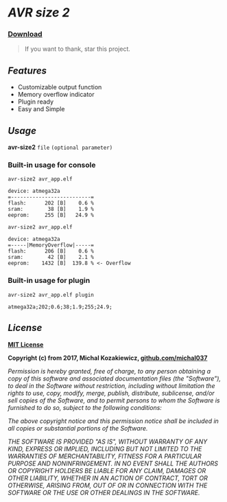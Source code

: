 # *AVR size 2*

### [Download](https://github.com/michal037/avr-size2/releases)
> If you want to thank, star this project.

## *Features*
* Customizable output function
* Memory overflow indicator
* Plugin ready
* Easy and Simple

## *Usage*
**avr-size2** `file` `(optional parameter)`

### Built-in usage for console
```
avr-size2 avr_app.elf

device: atmega32a
=--------------------------=
flash:      202 [B]    0.6 %
sram:        38 [B]    1.9 %
eeprom:     255 [B]   24.9 %
```

```
avr-size2 avr_app.elf

device: atmega32a
=-----|MemoryOverflow|-----=
flash:      206 [B]    0.6 %
sram:        42 [B]    2.1 %
eeprom:    1432 [B]  139.8 % <- Overflow
```

### Built-in usage for plugin
```
avr-size2 avr_app.elf plugin

atmega32a;202;0.6;38;1.9;255;24.9;
```
## *License*
**[MIT License](https://raw.githubusercontent.com/michal037/avr-size2/master/LICENSE)**

**Copyright (c) from 2017, Michal Kozakiewicz, [github.com/michal037](https://github.com/michal037)**

*Permission is hereby granted, free of charge, to any person obtaining a copy of this software and associated documentation files (the "Software"), to deal in the Software without restriction, including without limitation the rights to use, copy, modify, merge, publish, distribute, sublicense, and/or sell copies of the Software, and to permit persons to whom the Software is furnished to do so, subject to the following conditions:*

*The above copyright notice and this permission notice shall be included in all copies or substantial portions of the Software.*

*THE SOFTWARE IS PROVIDED "AS IS", WITHOUT WARRANTY OF ANY KIND, EXPRESS OR IMPLIED, INCLUDING BUT NOT LIMITED TO THE WARRANTIES OF MERCHANTABILITY, FITNESS FOR A PARTICULAR PURPOSE AND NONINFRINGEMENT. IN NO EVENT SHALL THE AUTHORS OR COPYRIGHT HOLDERS BE LIABLE FOR ANY CLAIM, DAMAGES OR OTHER LIABILITY, WHETHER IN AN ACTION OF CONTRACT, TORT OR OTHERWISE, ARISING FROM, OUT OF OR IN CONNECTION WITH THE SOFTWARE OR THE USE OR OTHER DEALINGS IN THE SOFTWARE.*
